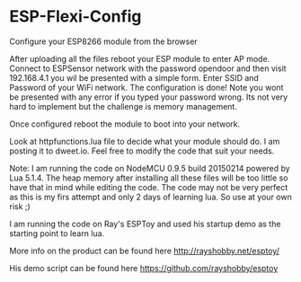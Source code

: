 # ESP-Flexi-Config
Configure your ESP8266 module from the browser

After uploading all the files reboot your ESP module to enter AP mode. Connect to ESPSensor network with the password opendoor and then visit 192.168.4.1 you wil be presented with a simple form. Enter SSID and Password of your WiFi network. The configuration is done! Note you wont be presented with any error if you typed your password wrong. Its not very hard to implement but the challenge is memory management.

Once configured reboot the module to boot into your network. 

Look at httpfunctions.lua file to decide what your module should do. I am posting it to dweet.io. Feel free to modify the code that suit your needs.

Note: I am running the code on NodeMCU 0.9.5 build 20150214  powered by Lua 5.1.4. The heap memory after installing all these files will be too little so have that in mind while editing the code. The code may not be very perfect as this is my firs attempt and only 2 days of learning lua. So use at your own risk ;) 

I am running the code on Ray's ESPToy and used his startup demo as the starting point to learn lua. 

More info on the product can be found here http://rayshobby.net/esptoy/

His demo script can be found here https://github.com/rayshobby/esptoy
